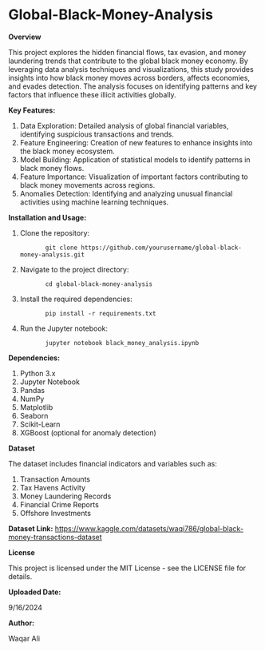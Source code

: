 # Global-Black-Money-Analysis

**Overview**

This project explores the hidden financial flows, tax evasion, and money laundering trends that contribute to the global black money economy. By leveraging data analysis techniques and visualizations, this study provides insights into how black money moves across borders, affects economies, and evades detection. The analysis focuses on identifying patterns and key factors that influence these illicit activities globally.


**Key Features:**

1. Data Exploration: Detailed analysis of global financial variables, identifying suspicious transactions and trends.
2. Feature Engineering: Creation of new features to enhance insights into the black money ecosystem.
3. Model Building: Application of statistical models to identify patterns in black money flows.
4. Feature Importance: Visualization of important factors contributing to black money movements across regions.
5. Anomalies Detection: Identifying and analyzing unusual financial activities using machine learning techniques.


**Installation and Usage:**

1. Clone the repository:


              git clone https://github.com/yourusername/global-black-money-analysis.git


2. Navigate to the project directory:


              cd global-black-money-analysis


3. Install the required dependencies:


              pip install -r requirements.txt


4. Run the Jupyter notebook:


              jupyter notebook black_money_analysis.ipynb




**Dependencies:**

1. Python 3.x
2. Jupyter Notebook
3. Pandas
4. NumPy
5. Matplotlib
6. Seaborn
7. Scikit-Learn
8. XGBoost (optional for anomaly detection)


**Dataset**

The dataset includes financial indicators and variables such as:

1. Transaction Amounts
2. Tax Havens Activity
3. Money Laundering Records
4. Financial Crime Reports
5. Offshore Investments


**Dataset Link:** https://www.kaggle.com/datasets/waqi786/global-black-money-transactions-dataset


**License**

This project is licensed under the MIT License - see the LICENSE file for details.


**Uploaded Date:**

9/16/2024


**Author:**

Waqar Ali
